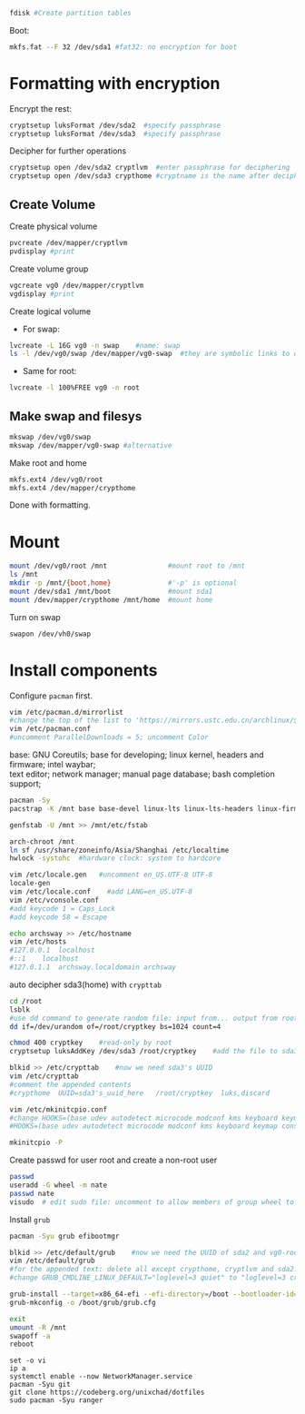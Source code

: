 ```bash
fdisk #Create partition tables
```

Boot: 

```bash
mkfs.fat --F 32 /dev/sda1 #fat32: no encryption for boot
```

# Formatting with encryption

Encrypt the rest: 

```bash
cryptsetup luksFormat /dev/sda2  #specify passphrase 
cryptsetup luksFormat /dev/sda3  #specify passphrase 
```

Decipher for further operations

```bash
cryptsetup open /dev/sda2 cryptlvm  #enter passphrase for deciphering
cryptsetup open /dev/sda3 crypthome #cryptname is the name after deciphering
```

## Create Volume

Create physical volume

```bash
pvcreate /dev/mapper/cryptlvm
pvdisplay #print
```

Create volume group

```bash
vgcreate vg0 /dev/mapper/cryptlvm
vgdisplay #print
```

Create logical volume

- For swap:  

```bash
lvcreate -L 16G vg0 -n swap    #name: swap
ls -l /dev/vg0/swap /dev/mapper/vg0-swap  #they are symbolic links to dm-2 (device mapper)
```

- Same for root:  

```bash
lvcreate -l 100%FREE vg0 -n root 
```

## Make swap and filesys

```bash
mkswap /dev/vg0/swap
mkswap /dev/mapper/vg0-swap #alternative
```

Make root and home

```bash
mkfs.ext4 /dev/vg0/root
mkfs.ext4 /dev/mapper/crypthome
```

Done with formatting.

# Mount

```bash
mount /dev/vg0/root /mnt               #mount root to /mnt
ls /mnt
mkdir -p /mnt/{boot,home}              #'-p' is optional
mount /dev/sda1 /mnt/boot              #mount sda1
mount /dev/mapper/crypthome /mnt/home  #mount home
```

Turn on swap

```bash
swapon /dev/vh0/swap
```

# Install components

Configure `pacman` first.

```bash
vim /etc/pacman.d/mirrorlist 
#change the top of the list to 'https://mirrors.ustc.edu.cn/archlinux/$repo/os/$arch'
vim /etc/pacman.conf   
#uncomment ParallelDownloads = 5; uncomment Color
```

base: GNU Coreutils; base for developing; linux kernel, headers and firmware; intel waybar;  
text editor; network manager; manual page database; bash completion support; 

```bash
pacman -Sy
pacstrap -K /mnt base base-devel linux-lts linux-lts-headers linux-firmware intel-ucode cryptsetup lvm2 vim neovim networkmanager man-db bash-completion
```



```bash
genfstab -U /mnt >> /mnt/etc/fstab
```



```bash
arch-chroot /mnt
ln sf /usr/share/zoneinfo/Asia/Shanghai /etc/localtime
hwlock -systohc  #hardware clock: system to hardcore

vim /etc/locale.gen   #uncomment en_US.UTF-8 UTF-8
locale-gen
vim /etc/locale.conf    #add LANG=en_US.UTF-8
vim /etc/vconsole.conf  
#add keycode 1 = Caps_Lock
#add keycode 58 = Escape

echo archsway >> /etc/hostname
vim /etc/hosts
#127.0.0.1	localhost
#::1	localhost
#127.0.1.1	archsway.localdomain archsway
```

auto decipher sda3(home) with `crypttab`

```bash
cd /root
lsblk
#use dd command to generate random file: input from... output from root's $HOME size:4096
dd if=/dev/urandom of=/root/cryptkey bs=1024 count=4

chmod 400 cryptkey    #read-only by root
cryptsetup luksAddKey /dev/sda3 /root/cryptkey    #add the file to sda3's keys

blkid >> /etc/crypttab    #now we need sda3's UUID
vim /etc/crypttab
#comment the appended contents
#crypthome	UUID=sda3's_uuid_here	/root/cryptkey	luks,discard

vim /etc/mkinitcpio.conf
#change HOOKS=(base udev autodetect microcode modconf kms keyboard keymap consolefont block filesystems fsck) to:
#HOOKS=(base udev autodetect microcode modconf kms keyboard keymap consolefont block encrypt lvm2 filesystems resume fsck) #don't comment this line of course

mkinitcpio -P
```

Create passwd for user root and create a non-root user

```bash
passwd
useradd -G wheel -m nate
passwd nate
visudo  # edit sudo file: uncomment to allow members of group wheel to exec any command
```



Install `grub`

```bash
pacman -Syu grub efibootmgr
```



```bash
blkid >> /etc/default/grub    #now we need the UUID of sda2 and vg0-root
vim /etc/default/grub
#for the appended text: delete all except crypthome, cryptlvm and sda2.
#change GRUB_CMDLINE_LINUX_DEFAULT="loglevel=3 quiet" to "loglevel=3 cryptdevice=UUID=uuid_of_sda2_here:cryptlvm root=UUID=uuid_of_vg0-root"

grub-install --target=x86_64-efi --efi-directory=/boot --bootloader-id=GRUB
grub-mkconfig -o /boot/grub/grub.cfg

exit
umount -R /mnt
swapoff -a
reboot
```







```
set -o vi
ip a
systemctl enable --now NetworkManager.service
pacman -Syu git
git clone https://codeberg.org/unixchad/dotfiles
sudo pacman -Syu ranger
```

